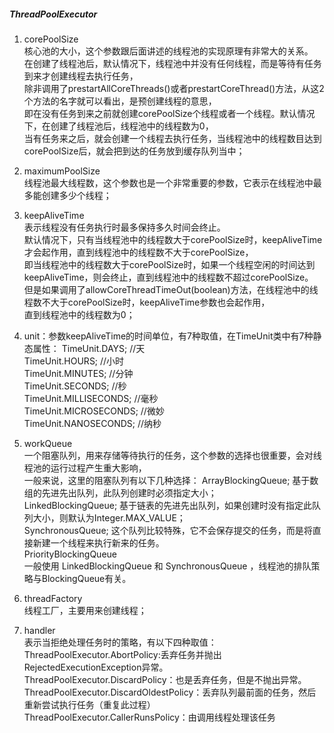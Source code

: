 ##### ThreadPoolExecutor

1. corePoolSize  
核心池的大小，这个参数跟后面讲述的线程池的实现原理有非常大的关系。  
在创建了线程池后，默认情况下，线程池中并没有任何线程，而是等待有任务到来才创建线程去执行任务，  
除非调用了prestartAllCoreThreads()或者prestartCoreThread()方法，从这2个方法的名字就可以看出，是预创建线程的意思，  
即在没有任务到来之前就创建corePoolSize个线程或者一个线程。默认情况下，在创建了线程池后，线程池中的线程数为0，  
当有任务来之后，就会创建一个线程去执行任务，当线程池中的线程数目达到corePoolSize后，就会把到达的任务放到缓存队列当中；

2. maximumPoolSize  
线程池最大线程数，这个参数也是一个非常重要的参数，它表示在线程池中最多能创建多少个线程；

3. keepAliveTime  
表示线程没有任务执行时最多保持多久时间会终止。  
默认情况下，只有当线程池中的线程数大于corePoolSize时，keepAliveTime才会起作用，直到线程池中的线程数不大于corePoolSize，  
即当线程池中的线程数大于corePoolSize时，如果一个线程空闲的时间达到keepAliveTime，则会终止，直到线程池中的线程数不超过corePoolSize。  
但是如果调用了allowCoreThreadTimeOut(boolean)方法，在线程池中的线程数不大于corePoolSize时，keepAliveTime参数也会起作用，  
直到线程池中的线程数为0；  

4. unit：参数keepAliveTime的时间单位，有7种取值，在TimeUnit类中有7种静态属性：
TimeUnit.DAYS;               //天  
TimeUnit.HOURS;             //小时  
TimeUnit.MINUTES;           //分钟  
TimeUnit.SECONDS;           //秒  
TimeUnit.MILLISECONDS;      //毫秒  
TimeUnit.MICROSECONDS;      //微妙  
TimeUnit.NANOSECONDS;       //纳秒  

5. workQueue  
一个阻塞队列，用来存储等待执行的任务，这个参数的选择也很重要，会对线程池的运行过程产生重大影响，  
一般来说，这里的阻塞队列有以下几种选择：
ArrayBlockingQueue;    基于数组的先进先出队列，此队列创建时必须指定大小；  
LinkedBlockingQueue;    基于链表的先进先出队列，如果创建时没有指定此队列大小，则默认为Integer.MAX_VALUE；  
SynchronousQueue;    这个队列比较特殊，它不会保存提交的任务，而是将直接新建一个线程来执行新来的任务。  
PriorityBlockingQueue   
一般使用 LinkedBlockingQueue 和 SynchronousQueue ，线程池的排队策略与BlockingQueue有关。  

6. threadFactory  
线程工厂，主要用来创建线程；  

7. handler  
表示当拒绝处理任务时的策略，有以下四种取值：  
ThreadPoolExecutor.AbortPolicy:丢弃任务并抛出RejectedExecutionException异常。   
ThreadPoolExecutor.DiscardPolicy：也是丢弃任务，但是不抛出异常。   
ThreadPoolExecutor.DiscardOldestPolicy：丢弃队列最前面的任务，然后重新尝试执行任务（重复此过程）  
ThreadPoolExecutor.CallerRunsPolicy：由调用线程处理该任务  


